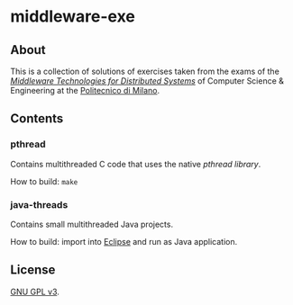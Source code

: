 # middleware-exe

## About

This is a collection of solutions of exercises taken from the exams of the *[Middleware Technologies for Distributed Systems](http://corsi.dei.polimi.it/distsys/materials.html)* of Computer Science & Engineering at the [Politecnico di Milano](http://polimi.it/).

## Contents

### pthread

Contains multithreaded C code that uses the native *pthread library*.

How to build: `make`

### java-threads

Contains small multithreaded Java projects.

How to build: import into [Eclipse](https://eclipse.org/) and run as Java application.

## License

[GNU GPL v3](COPYING).

